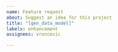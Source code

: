 ```yaml
---
name: Feature request
about: Suggest an idea for this project
title: "[gen_data_model]"
labels: enhancement
assignees: vroncevic

---
```



